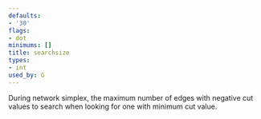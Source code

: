 ```yaml
---
defaults:
- '30'
flags:
- dot
minimums: []
title: searchsize
types:
- int
used_by: G
---
```

During network simplex, the maximum number of edges with negative cut values
to search when looking for one with minimum cut value.
